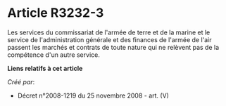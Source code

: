 # Article R3232-3

Les services du commissariat de l'armée de terre et de la marine et le service de l'administration générale et des finances
de l'armée de l'air passent les marchés et contrats de toute nature qui ne relèvent pas de la compétence d'un autre service.

**Liens relatifs à cet article**

_Créé par_:

  - Décret n°2008-1219 du 25 novembre 2008 - art. (V)
